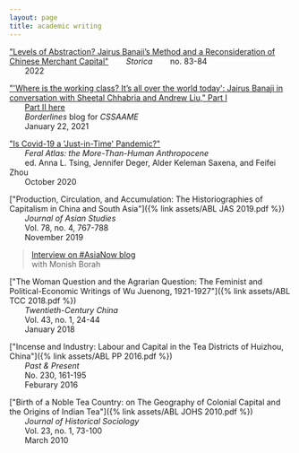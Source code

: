 ```yaml
---
layout: page
title: academic writing
---
```


["Levels of Abstraction? Jairus Banaji’s Method and a Reconsideration of Chinese Merchant Capital"](https://www.viella.it/download/7299/4042cd4fe0ac/storica-83-84-forum.pdf) 
&nbsp;&nbsp;&nbsp;&nbsp;&nbsp;&nbsp; *Storica* 
&nbsp;&nbsp;&nbsp;&nbsp;&nbsp;&nbsp; no. 83-84  
&nbsp;&nbsp;&nbsp;&nbsp;&nbsp;&nbsp; 2022

["'Where is the working class? It’s all over the world today': Jairus Banaji in conversation with Sheetal Chhabria and Andrew Liu," Part I](https://www.borderlines-cssaame.org/posts/2021/1/18/where-is-the-working-class-its-all-over-the-world-today)  
&nbsp;&nbsp;&nbsp;&nbsp;&nbsp;&nbsp; [Part II here](https://www.borderlines-cssaame.org/posts/2021/1/18/part-ii-where-is-the-working-class-its-all-over-the-world-today)  
&nbsp;&nbsp;&nbsp;&nbsp;&nbsp;&nbsp; *Borderlines* blog for *CSSAAME*    
&nbsp;&nbsp;&nbsp;&nbsp;&nbsp;&nbsp;  January 22, 2021


["Is Covid-19 a 'Just-in-Time' Pandemic?"](https://feralatlas.supdigital.org/poster/is-covid-19-a-just-in-time-pandemic)  
&nbsp;&nbsp;&nbsp;&nbsp;&nbsp;&nbsp; *Feral Atlas: the More-Than-Human Anthropocene*   
&nbsp;&nbsp;&nbsp;&nbsp;&nbsp;&nbsp; ed. Anna L. Tsing, Jennifer Deger, Alder Keleman Saxena, and Feifei Zhou  
&nbsp;&nbsp;&nbsp;&nbsp;&nbsp;&nbsp; October 2020

 ["Production, Circulation, and Accumulation: The Historiographies of Capitalism in China and South Asia"]({% link assets/ABL JAS 2019.pdf %})  
 &nbsp;&nbsp;&nbsp;&nbsp;&nbsp;&nbsp; *Journal of Asian Studies*  
 &nbsp;&nbsp;&nbsp;&nbsp;&nbsp;&nbsp; Vol. 78, no. 4, 767-788  
 &nbsp;&nbsp;&nbsp;&nbsp;&nbsp;&nbsp; November 2019
 
 > [Interview on #AsiaNow blog](https://www.asianstudies.org/production-circulation-and-accumulation-andrew-liu-on-the-historiographies-of-capitalism-in-china-and-south-asia/)   
 > with Monish Borah 
 
 ["The Woman Question and the Agrarian Question: The Feminist and Political-Economic Writings of Wu Juenong, 1921-1927"]({% link assets/ABL TCC 2018.pdf %})  
 &nbsp;&nbsp;&nbsp;&nbsp;&nbsp;&nbsp; *Twentieth-Century China*  
 &nbsp;&nbsp;&nbsp;&nbsp;&nbsp;&nbsp; Vol. 43, no. 1, 24-44  
 &nbsp;&nbsp;&nbsp;&nbsp;&nbsp;&nbsp; January 2018  
 
 ["Incense and Industry: Labour and Capital in the Tea Districts of Huizhou, China"]({% link assets/ABL PP 2016.pdf %})  
 &nbsp;&nbsp;&nbsp;&nbsp;&nbsp;&nbsp; *Past & Present*  
 &nbsp;&nbsp;&nbsp;&nbsp;&nbsp;&nbsp; No. 230, 161-195  
 &nbsp;&nbsp;&nbsp;&nbsp;&nbsp;&nbsp; Feburary 2016
 
 ["Birth of a Noble Tea Country: on The Geography of Colonial Capital and the Origins of Indian Tea"]({% link assets/ABL JOHS 2010.pdf %})  
 &nbsp;&nbsp;&nbsp;&nbsp;&nbsp;&nbsp; *Journal of Historical Sociology*  
 &nbsp;&nbsp;&nbsp;&nbsp;&nbsp;&nbsp; Vol. 23, no. 1, 73-100  
 &nbsp;&nbsp;&nbsp;&nbsp;&nbsp;&nbsp; March 2010
 
